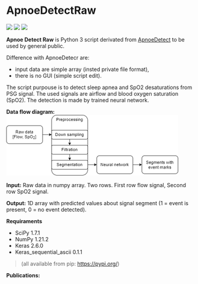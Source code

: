 # ApnoeDetectRaw

![](https://img.shields.io/github/stars/mabartcz/ApnoeDetectRaw) 
![](https://img.shields.io/github/forks/mabartcz/ApnoeDetectRaw) 
![](https://img.shields.io/github/issues/mabartcz/ApnoeDetectRaw) 

**Apnoe Detect Raw** is Python 3 script derivated from [ApnoeDetect](https://github.com/mabartcz/ApnoeDetect) to be used by general public.

Difference with ApnoeDetecr are:
 - input data are simple array (insted private file format), 
 - there is no GUI (simple script edit).

The script purpouse is to detect sleep apnea and SpO2 desaturations from PSG signal. The used signals are airflow and blood oxygen saturation (SpO2). The detection is made by trained neural network.

**Data flow diagram:**
![enter image description here](https://github.com/mabartcz/ApnoeDetectRaw/blob/master/Diagam.png?raw=true)
	
**Input:**
Raw data in numpy array. Two rows. First row flow signal, Second row SpO2 signal.
	
**Output:**
1D array with predicted values about signal segment (1 = event is present, 0 = no event detected).

**Requiraments**
 - SciPy 1.7.1
 - NumPy 1.21.2
 - Keras 2.6.0
 - Keras_sequential_ascii 0.1.1
> (all available from pip: <https://pypi.org/>)

**Publications:**
